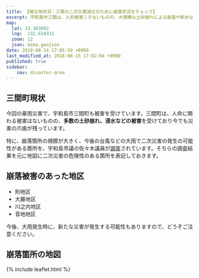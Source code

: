 ```yaml
---
title: 【被災地状況：三間の二次災害減災のために崩落状況をチェック】
excerpt: 宇和島市三間は、人的被害こそないものの、大規模な土砂崩れによる崩落や断水などの被害に合っています。被害状況が見えにくい三間地区の特に二次災害の恐れがある崩落現場の情報を発信します。
map:
  lat: 33.303892
  lng:  132.610331
  zoom: 12
  json: mima.geojson
date: 2018-08-14 17:05:59 +0900
last_modified_at: 2018-08-15 17:02:04 +0900
published: true
sidebar:
    nav: disaster-area
---
```


## 三間町現状

今回の豪雨災害で、宇和島市三間町も被害を受けています。三間町は、人命に関わる被害はないものの、**多数の土砂崩れ、浸水などの被害**を受けており今でも災害の爪痕が残っています。

特に、崩落箇所の規模が大きく、今後の台風などの大雨で二次災害の発生の可能性がある箇所を、宇和島市議の佐々木議員が[調査](https://www.facebook.com/nobuo.sasaki.378/posts/1749579141796963)されています。そちらの調査結果を元に地図に二次災害の危険性のある箇所を表記しておきます。

## 崩落被害のあった地区

<!-- ![三間の地図](/assets/images/maps/mima.png) -->

- 則地区
- 大藤地区
- 川之内地区
- 音地地区

今後、大雨発生時に、新たな災害が発生する可能性もありますので、どうぞご注意ください。

## 崩落箇所の地図

{% include leaflet.html %}




